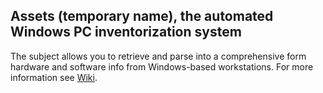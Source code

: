 ## Assets (temporary name), the automated Windows PC inventorization system
The subject allows you to retrieve and parse into a comprehensive form hardware and software info from Windows-based workstations.
For more information see [Wiki](wiki).
